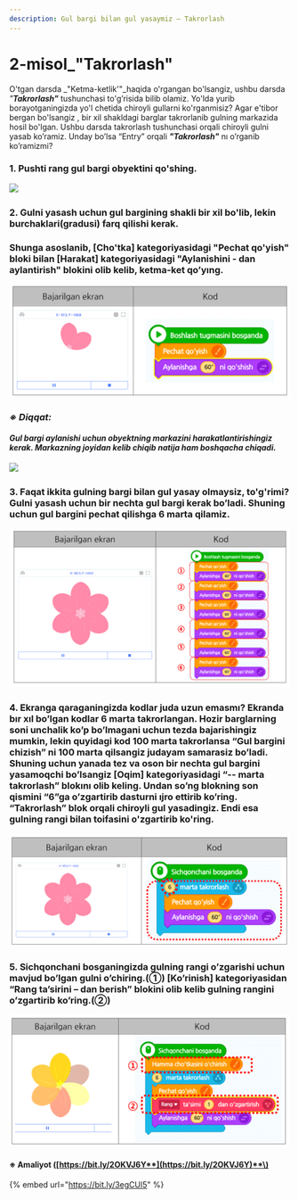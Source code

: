 ```yaml
---
description: Gul bargi bilan gul yasaymiz – Takrorlash
---
```


# 2-misol\_"Takrorlash"

O'tgan darsda _"Ketma-ketlik'"_haqida o'rgangan bo'lsangiz, ushbu darsda _"**Takrorlash"**_ tushunchasi to'g’risida bilib olamiz. Yo'lda yurib borayotganingizda yo'l chetida chiroyli gullarni ko'rganmisiz? Agar e'tibor bergan bo'lsangiz , bir xil shakldagi barglar takrorlanib gulning markazida hosil bo'lgan. Ushbu darsda takrorlash tushunchasi orqali chiroyli gulni yasab ko’ramiz. Unday bo’lsa “Entry” orqali _**"Takrorlash"**_ nı o’rganib ko’ramizmi?

### 1. Pushti rang gul bargi obyektini qo'shing.

![](.gitbook/assets/002_001.png)

### 2. Gulni yasash uchun gul bargining shakli bir xil bo'lib, lekin burchaklari\(gradusi\) farq qilishi kerak.  

### Shunga asoslanib, \[Cho'tka\] kategoriyasidagi "Pechat qo'yish" bloki bilan \[Harakat\] kategoriyasidagi "Aylanishini - dan  aylantirish" blokini olib kelib, ketma-ket qo’yıng.

![](.gitbook/assets/002_002.png)

### _**※ Diqqat:**_ 

#### _**Gul bargi aylanishi uchun obyektning markazini harakatlantirishingiz kerak. Markazning joyidan kelib chiqib natija ham boshqacha chiqadi.**_

![](.gitbook/assets/002_003.png)

### 3. Faqat ikkita gulning bargi bilan gul yasay olmaysiz, to'g'rimi? Gulni yasash uchun bir nechta gul bargi kerak bo’ladi. Shuning uchun gul bargini pechat qilishga 6 marta qilamiz.

![](.gitbook/assets/002_004.png)

### 4. Ekranga qaraganingizda kodlar juda uzun emasmı? Ekranda bır xıl bo’lgan kodlar 6 marta takrorlangan. Hozir barglarning soni unchalik ko’p bo’lmagani uchun tezda bajarishingiz mumkin, lekin quyidagi kod 100 marta takrorlansa “Gul bargini chizish” ni 100 marta qilsangiz judayam samarasiz bo’ladi. Shuning uchun yanada tez va oson bir nechta gul bargini yasamoqchi bo’lsangiz \[Oqim\] kategoriyasidagi “-- marta takrorlash” blokını olib keling. Undan so’ng blokning son qismini “6”ga o’zgartirib dasturni ıjro ettirib ko’ring. “Takrorlash” blok orqali chiroyli gul yasadingiz. Endi esa gulning rangi bilan toifasini o'zgartirib ko'ring.

![](.gitbook/assets/002_005.png)

### 5. Sichqonchani bosganingizda gulning rangi o’zgarishi uchun mavjud bo’lgan gulni o’chiring.\(①\) \[Ko’rinish\] kategoriyasidan “Rang ta’sirini – dan berish” blokini olib kelib gulning rangini o’zgartirib ko’ring.\(②\)

![](.gitbook/assets/002_006.png)

#### ※ A**maliyot \(**[**https://bit.ly/2OKVJ6Y**](https://bit.ly/2OKVJ6Y)**\)**

{% embed url="https://bit.ly/3egCUl5" %}



